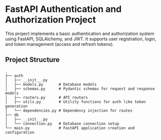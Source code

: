 # FastAPI Authentication and Authorization Project

This project implements a basic authentication and authorization system using FastAPI, SQLAlchemy, and JWT. It supports user registration, login, and token management (access and refresh tokens).

## Project Structure

```plaintext
.
├── auth
│   ├── __init__.py
│   ├── models.py       # Database models
│   ├── schemas.py      # Pydantic schemas for request and response models
│   ├── routers.py      # API routers
│   ├── utils.py        # Utility functions for auth like token generation
│   └── dependencies.py # Dependency injection for routes
├── db
│   ├── __init__.py
│   └── connection.py   # Database connection setup
└── main.py             # FastAPI application creation and configuration
